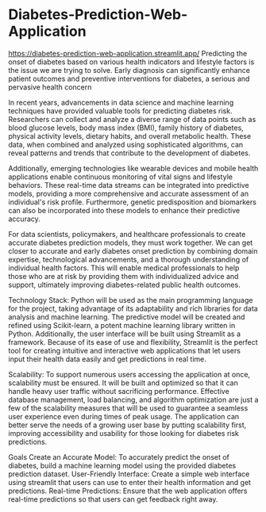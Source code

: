 # Diabetes-Prediction-Web-Application
https://diabetes-prediction-web-application.streamlit.app/
Predicting the onset of diabetes based on various health indicators and lifestyle factors is the issue we are trying to solve. Early diagnosis can significantly enhance patient outcomes and preventive interventions for diabetes, a serious and pervasive health concern


In recent years, advancements in data science and machine learning techniques have provided valuable tools for predicting diabetes risk. Researchers can collect and analyze a diverse range of data points such as blood glucose levels, body mass index (BMI), family history of diabetes, physical activity levels, dietary habits, and overall metabolic health. These data, when combined and analyzed using sophisticated algorithms, can reveal patterns and trends that contribute to the development of diabetes.


Additionally, emerging technologies like wearable devices and mobile health applications enable continuous monitoring of vital signs and lifestyle behaviors. These real-time data streams can be integrated into predictive models, providing a more comprehensive and accurate assessment of an individual's risk profile. Furthermore, genetic predisposition and biomarkers can also be incorporated into these models to enhance their predictive accuracy.


For data scientists, policymakers, and healthcare professionals to create accurate diabetes prediction models, they must work together. We can get closer to accurate and early diabetes onset prediction by combining domain expertise, technological advancements, and a thorough understanding of individual health factors. This will enable medical professionals to help those who are at risk by providing them with individualized advice and support, ultimately improving diabetes-related public health outcomes.


Technology Stack: Python will be used as the main programming language for the project, taking advantage of its adaptability and rich libraries for data analysis and machine learning. The predictive model will be created and refined using Scikit-learn, a potent machine learning library written in Python. Additionally, the user interface will be built using Streamlit as a framework. Because of its ease of use and flexibility, Streamlit is the perfect tool for creating intuitive and interactive web applications that let users input their health data easily and get predictions in real time. 

Scalability: To support numerous users accessing the application at once, scalability must be ensured. It will be built and optimized so that it can handle heavy user traffic without sacrificing performance. Effective database management, load balancing, and algorithm optimization are just a few of the scalability measures that will be used to guarantee a seamless user experience even during times of peak usage. The application can better serve the needs of a growing user base by putting scalability first, improving accessibility and usability for those looking for diabetes risk predictions. 

Goals
Create an Accurate Model: To accurately predict the onset of diabetes, build a machine learning model using the provided diabetes prediction dataset. User-Friendly Interface: Create a simple web interface using streamlit that users can use to enter their health information and get predictions. Real-time Predictions: Ensure that the web application offers real-time predictions so that users can get feedback right away.
